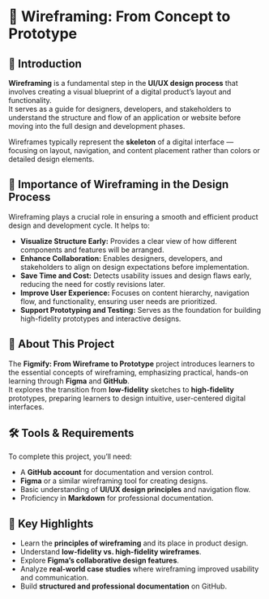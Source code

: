 # 🧩 Wireframing: From Concept to Prototype

## 📘 Introduction
**Wireframing** is a fundamental step in the **UI/UX design process** that involves creating a visual blueprint of a digital product’s layout and functionality.  
It serves as a guide for designers, developers, and stakeholders to understand the structure and flow of an application or website before moving into the full design and development phases.

Wireframes typically represent the **skeleton** of a digital interface — focusing on layout, navigation, and content placement rather than colors or detailed design elements.  

## 🎯 Importance of Wireframing in the Design Process
Wireframing plays a crucial role in ensuring a smooth and efficient product design and development cycle. It helps to:

- **Visualize Structure Early:** Provides a clear view of how different components and features will be arranged.  
- **Enhance Collaboration:** Enables designers, developers, and stakeholders to align on design expectations before implementation.  
- **Save Time and Cost:** Detects usability issues and design flaws early, reducing the need for costly revisions later.  
- **Improve User Experience:** Focuses on content hierarchy, navigation flow, and functionality, ensuring user needs are prioritized.  
- **Support Prototyping and Testing:** Serves as the foundation for building high-fidelity prototypes and interactive designs.  

## 🧠 About This Project
The **Figmify: From Wireframe to Prototype** project introduces learners to the essential concepts of wireframing, emphasizing practical, hands-on learning through **Figma** and **GitHub**.  
It explores the transition from **low-fidelity** sketches to **high-fidelity** prototypes, preparing learners to design intuitive, user-centered digital interfaces.

## 🛠️ Tools & Requirements
To complete this project, you’ll need:
- A **GitHub account** for documentation and version control.  
- **Figma** or a similar wireframing tool for creating designs.  
- Basic understanding of **UI/UX design principles** and navigation flow.  
- Proficiency in **Markdown** for professional documentation.  

## 🌟 Key Highlights
- Learn the **principles of wireframing** and its place in product design.  
- Understand **low-fidelity vs. high-fidelity wireframes**.  
- Explore **Figma’s collaborative design features**.  
- Analyze **real-world case studies** where wireframing improved usability and communication.  
- Build **structured and professional documentation** on GitHub.


